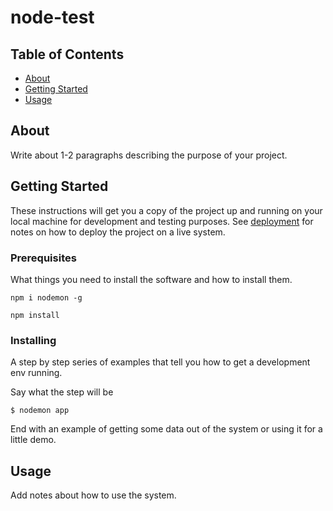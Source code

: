 # node-test

## Table of Contents

- [About](#about)
- [Getting Started](#getting_started)
- [Usage](#usage)

## About <a name = "about"></a>

Write about 1-2 paragraphs describing the purpose of your project.

## Getting Started <a name = "getting_started"></a>

These instructions will get you a copy of the project up and running on your local machine for development and testing purposes. See [deployment](#deployment) for notes on how to deploy the project on a live system.

### Prerequisites

What things you need to install the software and how to install them.

```
npm i nodemon -g
```
```
npm install
```

### Installing

A step by step series of examples that tell you how to get a development env running.

Say what the step will be

```
$ nodemon app
```

End with an example of getting some data out of the system or using it for a little demo.

## Usage <a name = "usage"></a>

Add notes about how to use the system.
